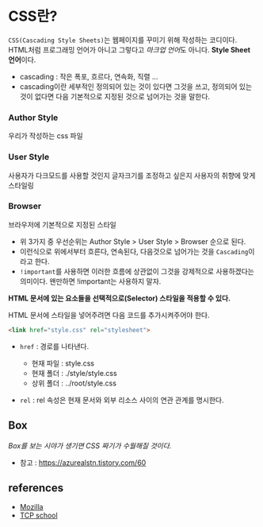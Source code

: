 # CSS란?
`CSS(Cascading Style Sheets)`는 웹페이지를 꾸미기 위해 작성하는 코디이다.
HTML처럼 프로그래밍 언어가 아니고 그렇다고 *마크업 언어*도 아니다. **Style Sheet 언어**이다.

- cascading : 작은 폭포, 흐르다, 연속화, 직렬 ...
- cascading이란 세부적인 정의되어 있는 것이 있다면 그것을 쓰고, 정의되어 있는 것이 없다면 다음 기본적으로 지정된 것으로 넘어가는 것을 말한다.

### Author Style
우리가 작성하는 css 파일

### User Style
사용자가 다크모드를 사용할 것인지 글자크기를 조정하고 싶은지 사용자의 취향에 맞게 스타일링

### Browser
브라우저에 기본적으로 지정된 스타일

- 위 3가지 중 우선순위는 Author Style > User Style > Browser 순으로 된다.
- 이런식으로 위에서부터 흐른다, 연속된다, 다음것으로 넘어가는 것을 `Cascading`이라고 한다.
- `!important`를 사용하면 이러한 흐름에 상관없이 그것을 강제적으로 사용하겠다는 의미이다. 왠만하면 !important는 사용하지 말자.

**HTML 문서에 있는 요소들을 선택적으로(Selector) 스타일을 적용할 수 있다.**

HTML 문서에 스타일을 넣어주려면 다음 코드를 추가시켜주어야 한다.

```html
<link href="style.css" rel="stylesheet">
```

- `href` : 경로를 나타낸다.
	- 현재 파일 : style.css
	- 현재 폴더 : ./style/style.css
	- 상위 폴더 : ../root/style.css

- `rel` : rel 속성은 현재 문서와 외부 리소스 사이의 연관 관계를 명시한다.

## Box

*Box를 보는 시야가 생기면 CSS 짜기가  수월해질 것이다.*

- 참고 : https://azurealstn.tistory.com/60

## references

- [Mozilla](https://developer.mozilla.org/ko/docs/Learn/Getting_started_with_the_web/CSS_basics)
- [TCP school](http://tcpschool.com/html-tag-attrs/link-rel)
